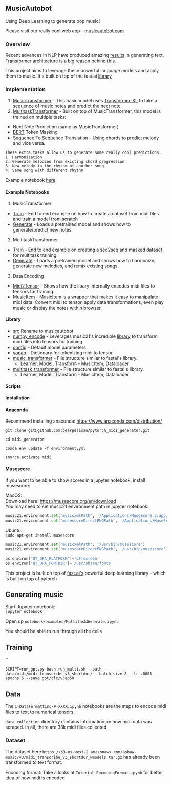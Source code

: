 ## MusicAutobot

Using Deep Learning to generate pop music! 

Please visit our really cool web app - [musicautobot.com](musicautobot.com)

### Overview

Recent advances in NLP have produced amazing [results](https://transformer.huggingface.co/) in generating text. 
[Transformer](http://jalammar.github.io/illustrated-transformer/) architecture is a big reason behind this.

This project aims to leverage these powerful language models and apply them to music. It's built on top of the fast.ai [library](https://github.com/fastai/fastai)

### Implementation

1. [MusicTransformer](src/music_transformer) - This basic model uses [Transformer-XL](https://github.com/kimiyoung/transformer-xl) to take a sequence of music notes and predict the next note.
2. [MultitaskTransformer](src/multitask_transformer) - Built on top of MusicTransformer, this model is trained on multiple tasks:
 * Next Note Prediction (same as MusicTransformer)
 * [BERT](https://github.com/google-research/bert) Token Masking
 * Sequence To Sequence Translation - Using chords to predict melody and vice versa.
```
These extra tasks allow us to generate some really cool predictions. 
1. Harmonization
2. Generate melodies from existing chord progression
3. New melody in the rhythm of another song
4. Same song with different rhythm
```
Example notebook [here](notebooks/multitask_transformer/Generate.ipynb).

#### Example Notebooks

1. MusicTransformer
 * [Train](notebooks/music_transformer/Train.ipynb) - End to end example on how to create a dataset from midi files and train a model from scratch
 * [Generate](notebooks/music_tranformer/Generate.ipynb) - Loads a pretrained model and shows how to generate/predict new notes
 
2. MultitaskTransformer
 * [Train](notebooks/music_transformer/Train.ipynb) - End to end example on creating a seq2seq and masked dataset for multitask training.
 * [Generate](notebooks/music_tranformer/Generate.ipynb) - Loads a pretrained model and shows how to harmonize, generate new melodies, and remix existing songs.
 
3. Data Encoding
 * [Midi2Tensor](notebooks/data_encoding/Midi2Tensor.ipynb) - Shows how the libary internally encodes midi files to tensors for training.
 * [MusicItem](notebooks/data_encoding/MusicItem-Transforms.ipynb) - MusicItem is a wrapper that makes it easy to manipulate midi data. Convert midi to tensor, apply data transformations, even play music or display the notes within browser.
 
#### Library

* [src](src) Rename to musicautobot
 * [numpy_encode](src/numpy_encode.py) - Leverages music21's incredible [library](https://web.mit.edu/music21/) to transform midi files into tensors for training
 * [config](src/config.py) - Default model parameters
 * [vocab](src/vocab.py) - Dictionary for tokenizing midi to tensor. 
 * [music_transformer](src/music_transformer) - File structure similar to fastai's library.
   * Learner, Model, Transform - MusicItem, Dataloader
 * [multitask_transformer](src/multitasl_transformer) - File structure similar to fastai's library.
   * Learner, Model, Transform - MusicItem, Dataloader

#### Scripts



#### Installation

#### Anaconda
Recommend installing anaconda: https://www.anaconda.com/distribution/  



`git clone git@github.com:bearpelican/pytorch_midi_generator.git`

`cd midi_generator`

`conda env update -f environment.yml`

`source activate midi`

#### Musescore
If you want to be able to show scores in a jupyter notebook, install musescore:  

MacOS:  
Download here: https://musescore.org/en/download  
You may need to set music21 environment path in jupyter notebook:  
```python
music21.environment.set('musicxmlPath', '/Applications/MuseScore 3.app/Contents/MacOS/mscore')
music21.environment.set('musescoreDirectPNGPath', '/Applications/MuseScore 3.app/Contents/MacOS/mscore')
```

Ubuntu:  
`sudo apt-get install musescore`  
```python
music21.environment.set('musicxmlPath', '/usr/bin/musescore')
music21.environment.set('musescoreDirectPNGPath', '/usr/bin/musescore')

os.environ['QT_QPA_PLATFORM']='offscreen'
os.environ['QT_QPA_FONTDIR']='/usr/share/fonts'
```


This project is built on top of [fast.ai's](https://github.com/fastai/fastai) powerful deep learning library - which is built on top of pytorch


## Generating music

Start Jupyter notebook:  
`jupyter notebook`

Open up `notebook/examples/MultitaskGenerate.ipynb`

You should be able to run through all the cells


## Training

``

`SCRIPT=run_gpt.py bash run_multi.sh --path data/midi/midi_transcribe_v3_shortdur/ --batch_size 8 --lr .0001 --epochs 5 --save gpt/clc/v3ep50`


## Data

The `1-DataFormatting-#-XXXX.ipynb` notebooks are the steps to encode midi files to text to numerical tensors.

`data_collection` directory contains information on how midi data was scraped. In all, there are 33k midi files collected.

### Dataset
The dataset here `https://s3-us-west-2.amazonaws.com/ashaw-music/v3/midi_transcribe_v3_shortdur_wmodels.tar.gz` has already been transformed to text format.

Encoding format:
Take a looks at `Tutorial-EncodingFormat.ipynb` for better idea of how midi is encoded
